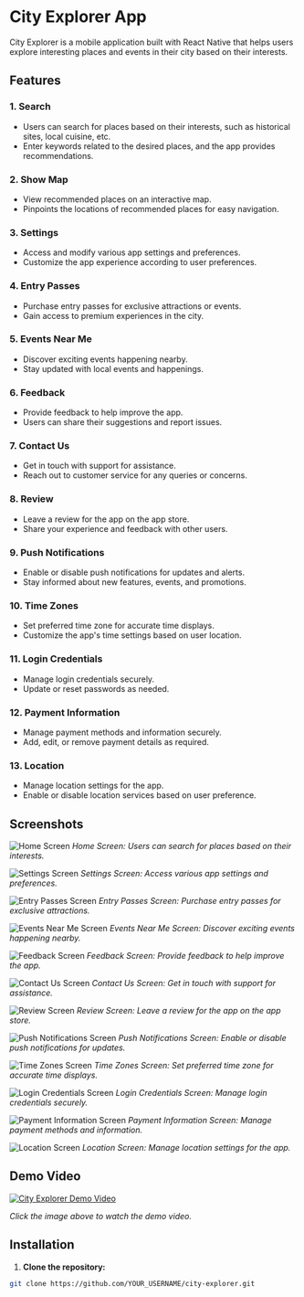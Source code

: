 # City Explorer App

City Explorer is a mobile application built with React Native that helps users explore interesting places and events in their city based on their interests.

## Features

### 1. Search
- Users can search for places based on their interests, such as historical sites, local cuisine, etc.
- Enter keywords related to the desired places, and the app provides recommendations.

### 2. Show Map
- View recommended places on an interactive map.
- Pinpoints the locations of recommended places for easy navigation.

### 3. Settings
- Access and modify various app settings and preferences.
- Customize the app experience according to user preferences.

### 4. Entry Passes
- Purchase entry passes for exclusive attractions or events.
- Gain access to premium experiences in the city.

### 5. Events Near Me
- Discover exciting events happening nearby.
- Stay updated with local events and happenings.

### 6. Feedback
- Provide feedback to help improve the app.
- Users can share their suggestions and report issues.

### 7. Contact Us
- Get in touch with support for assistance.
- Reach out to customer service for any queries or concerns.

### 8. Review
- Leave a review for the app on the app store.
- Share your experience and feedback with other users.

### 9. Push Notifications
- Enable or disable push notifications for updates and alerts.
- Stay informed about new features, events, and promotions.

### 10. Time Zones
- Set preferred time zone for accurate time displays.
- Customize the app's time settings based on user location.

### 11. Login Credentials
- Manage login credentials securely.
- Update or reset passwords as needed.

### 12. Payment Information
- Manage payment methods and information securely.
- Add, edit, or remove payment details as required.

### 13. Location
- Manage location settings for the app.
- Enable or disable location services based on user preference.

## Screenshots

![Home Screen](Screenshots/home_screen.png)
*Home Screen: Users can search for places based on their interests.*

![Settings Screen](Screenshots/settings.png)
*Settings Screen: Access various app settings and preferences.*

![Entry Passes Screen](screenshots/entry_passes_screen.png)
*Entry Passes Screen: Purchase entry passes for exclusive attractions.*

![Events Near Me Screen](Screenshots/events_near_me.png)
*Events Near Me Screen: Discover exciting events happening nearby.*

![Feedback Screen](screenshots/feedback_screen.png)
*Feedback Screen: Provide feedback to help improve the app.*

![Contact Us Screen](screenshots/contact_us_screen.png)
*Contact Us Screen: Get in touch with support for assistance.*

![Review Screen](screenshots/review_screen.png)
*Review Screen: Leave a review for the app on the app store.*

![Push Notifications Screen](screenshots/push_notifications_screen.png)
*Push Notifications Screen: Enable or disable push notifications for updates.*

![Time Zones Screen](screenshots/time_zones_screen.png)
*Time Zones Screen: Set preferred time zone for accurate time displays.*

![Login Credentials Screen](screenshots/login_credentials_screen.png)
*Login Credentials Screen: Manage login credentials securely.*

![Payment Information Screen](screenshots/payment_info_screen.png)
*Payment Information Screen: Manage payment methods and information.*

![Location Screen](screenshots/location_screen.png)
*Location Screen: Manage location settings for the app.*

## Demo Video

[![City Explorer Demo Video](https://img.youtube.com/vi/YOUR_VIDEO_ID_HERE/0.jpg)](https://www.youtube.com/watch?v=YOUR_VIDEO_ID_HERE)

*Click the image above to watch the demo video.*

## Installation

1. **Clone the repository:**

```bash
git clone https://github.com/YOUR_USERNAME/city-explorer.git
